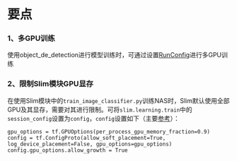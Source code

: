# 要点  
### 1、多GPU训练
使用object_de_detection进行模型训练时，可通过设置[RunConfig](https://github.com/tensorflow/models/issues/5421#issuecomment-497372032)进行多GPU训练  

### 2、限制Slim模块GPU显存  
在使用Slim模块中的`train_image_classifier.py`训练NAS时，Slim默认使用全部GPU及其显存，需要对其进行限制。可将`slim.learning.train`中的`session_config`设置为`config`，`config`设置如下（主要[参考](https://stackoverflow.com/questions/56417975/how-to-limit-gpu-memory-use-in-tf-slim)）：  
```
gpu_options = tf.GPUOptions(per_process_gpu_memory_fraction=0.9)
config = tf.ConfigProto(allow_soft_placement=True, log_device_placement=False, gpu_options=gpu_options)
config.gpu_options.allow_growth = True
```

